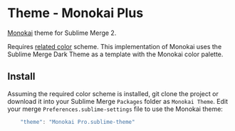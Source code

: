 # Theme - Monokai Plus

[Monokai](https://monokai.pro) theme for Sublime Merge 2.

Requires [related color](https://github.com/bitsper2nd/sublime-monokai-scheme) scheme. This implementation of Monokai uses the Sublime Merge Dark Theme as a template with the Monokai color palette.

## Install

Assuming the required color scheme is installed, git clone the project or download it into your Sublime Merge `Packages`
folder as `Monokai Theme`. Edit your merge `Preferences.sublime-settings` file to use the Monokai theme:

```js
    "theme": "Monokai Pro.sublime-theme"
```
